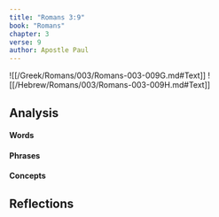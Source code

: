 ```yaml
---
title: "Romans 3:9"
book: "Romans"
chapter: 3
verse: 9
author: Apostle Paul
---
```

![[/Greek/Romans/003/Romans-003-009G.md#Text]]
![[/Hebrew/Romans/003/Romans-003-009H.md#Text]]

## Analysis

#### Words

#### Phrases

#### Concepts

## Reflections
